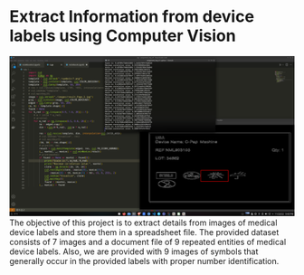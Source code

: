 # Extract Information from device labels using Computer Vision
![demo](demo.png)
The objective of this project is to extract details from images of medical device labels and store them in a spreadsheet file. The provided dataset consists of 7 images and a document file of 9 repeated entities of
medical device labels. Also, we are provided with 9 images of symbols that generally occur in the provided labels with proper number identification.
